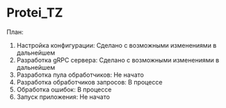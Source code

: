 # Protei_TZ

План:
1. Настройка конфигурации:
Сделано с возможными изменениями в дальнейшем
2. Разработка gRPC сервера:
Сделано с возможными изменениями в дальнейшем
3. Разработка пула обработчиков:
Не начато
4. Разработка обработчиков запросов:
В процессе
5. Обработка ошибок:
В процессе 
6. Запуск приложения:
Не начато